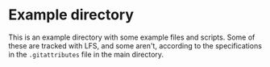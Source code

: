 # Example directory

This is an example directory with some example files and scripts. Some of these are tracked with LFS, and some aren't, according to the specifications in the `.gitattributes` file in the main directory.